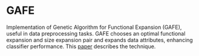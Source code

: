 # GAFE
Implementation of Genetic Algorithm for Functional Expansion (GAFE),
useful in data preprocessing tasks. GAFE chooses an optimal functional expansion and size expansion pair and expands data attributes, enhancing classifier performance.
This [paper](http://www.sciencedirect.com/science/article/pii/S0167865517300351) describes the technique.

